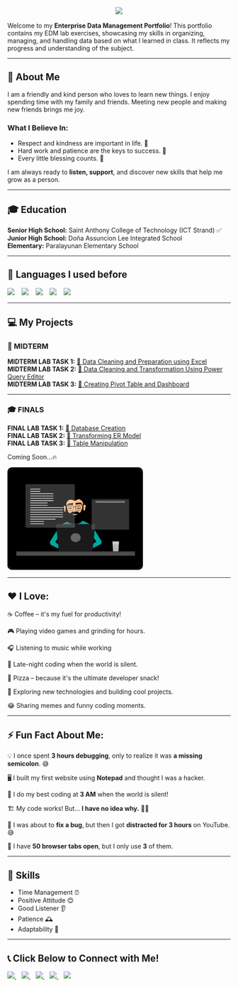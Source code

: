 <p align="center">
  <img src="https://capsule-render.vercel.app/api?text=EDM-Portfolio%20Rizo%20Jose&animation=fadeIn&type=waving&color=black&height=120&fontSize=50&fontColor=white"/>
</p>

Welcome to my **Enterprise Data Management Portfolio**! This portfolio contains my EDM lab exercises, showcasing my skills in organizing, managing, and handling data based on what I learned in class. It reflects my progress and understanding of the subject.

---

## 🌟 About Me
I am a friendly and kind person who loves to learn new things. I enjoy spending time with my family and friends. Meeting new people and making new friends brings me joy. 

### What I Believe In:
- Respect and kindness are important in life. 🤝
- Hard work and patience are the keys to success. 💪
- Every little blessing counts. 🙏

I am always ready to **listen, support**, and discover new skills that help me grow as a person.

---

## 🎓 Education
**Senior High School:** Saint Anthony College of Technology (ICT Strand) ✅  
**Junior High School:** Doña Assuncion Lee Integrated School  
**Elementary:** Paralayunan Elementary School  

---  

## 📜 Languages I used before 
<p align="left"> 
<img src="https://img.shields.io/badge/Python-%233776AB.svg?style=for-the-badge&logo=python&logoColor=white" height="50"/>  
&nbsp;&nbsp;
<img src="https://img.shields.io/badge/MySQL-%2300f.svg?style=for-the-badge&logo=mysql&logoColor=white" height="50"/> 
&nbsp;&nbsp;
<img src="https://img.shields.io/badge/C-%2300599C.svg?style=for-the-badge&logo=c&logoColor=white" height="50"/>
&nbsp;&nbsp;
<img src="https://img.shields.io/badge/HTML-%23E34F26.svg?style=for-the-badge&logo=html5&logoColor=white" height="50"/>
&nbsp;&nbsp;
<img src="https://img.shields.io/badge/VBA-%23217346.svg?style=for-the-badge&logo=microsoft-excel&logoColor=white" height="50"/>  

</p>

---

## 💻 My Projects  

### 🧪 MIDTERM  
**MIDTERM LAB TASK 1:** [📂 Data Cleaning and Preparation using Excel](https://github.com/Nonchalants/Portfolio/tree/main/MIDTERM%20LAB%20TASK1#readme)  
**MIDTERM LAB TASK 2:** [📂 Data Cleaning and Transformation Using Power Query Editor](https://github.com/Nonchalants/Portfolio/tree/main/Midterm%20Lab%20Task%202#readme)  
**MIDTERM LAB TASK 3:** [📂 Creating Pivot Table and Dashboard](https://github.com/Nonchalants/Portfolio/tree/main/MIDTERM%20LAB%20TASK%203#readme)  

---

### 🎓 FINALS  
**FINAL LAB TASK 1:** [📂 Database Creation](https://github.com/Nonchalants/Portfolio/tree/main/FINAL%20LAB%20TASK%201#readme)  
**FINAL LAB TASK 2:** [📂 Transforming ER Model](https://github.com/Nonchalants/Portfolio/tree/main/FINAL%20LAB%20TASK%202#readme)  
**FINAL LAB TASK 3:** [📂 Table Manipulation](https://github.com/Nonchalants/Portfolio/tree/main/FINAL%20LAB%20TASK%203#readme)  

Coming Soon...🔥  

<img src="images/thoughtworks-gif_dribbble.gif" alt="Typing Man" style="width: 300px; border: 3px solid black; border-radius: 10px;">  

--- 

## ❤️ I Love:
  
☕ Coffee – it's my fuel for productivity!  

🎮 Playing video games and grinding for hours.  

🎧 Listening to music while working     

🌙 Late-night coding when the world is silent.  

🍕 Pizza – because it's the ultimate developer snack!  

🚀 Exploring new technologies and building cool projects.  

😂 Sharing memes and funny coding moments. 
   
--- 

## ⚡ Fun Fact About Me:

💡 I once spent **3 hours debugging**, only to realize it was **a missing semicolon**. 😅  

🖥️ I built my first website using **Notepad** and thought I was a hacker.  

🌙 I do my best coding at **3 AM** when the world is silent!    

🏗️ My code works! But… **I have no idea why.** 🤷‍♂️  

🛑 I was about to **fix a bug**, but then I got **distracted for 3 hours** on YouTube. 😅  

📌 I have **50 browser tabs open**, but I only use **3** of them.       

 
--- 

## 📌 Skills
- Time Management ⏰  
- Positive Attitude 😊  
- Good Listener 👂  
- Patience 🕰️  
- Adaptability 🔄  

---

## 📞 Click Below to Connect with Me!   

<p align="left">
  <a href="https://mail.google.com/mail/?view=cm&fs=1&to=crizojose24-0501@cca.edu.ph" target="_blank">
    <img src="https://img.shields.io/badge/Email-D14836?style=for-the-badge&logo=gmail&logoColor=white" height="40"/>
  </a>
  &nbsp;&nbsp;
  <a href="https://www.facebook.com/rizojose.1214" target="_blank">
    <img src="https://img.shields.io/badge/Facebook-1877F2?style=for-the-badge&logo=facebook&logoColor=white" height="40"/>
  </a>
  &nbsp;&nbsp;
  <a href="https://www.tiktok.com/@shinra_14?_t=ZS-8uUGGG9p0XI&_r=1" target="_blank">
    <img src="https://img.shields.io/badge/TikTok-000000?style=for-the-badge&logo=tiktok&logoColor=white" height="40"/>
  </a>
  &nbsp;&nbsp;
  <a href="https://www.instagram.com/christianlee1428/?igsh=Znc1YTdzbW5od2Ix&fbclid=IwY2xjawI6Um9leHRuA2FlbQIxMAABHd4ESySYrrSuN52qp99j1wjiRv9GpYo8zdQUhqjTRamJCSlp929KVEiapg_aem_uM7t8z97hkQFh53zsaY2Ow" target="_blank">
    <img src="https://img.shields.io/badge/Instagram-E4405F?style=for-the-badge&logo=instagram&logoColor=white" height="40"/>
  </a>
  &nbsp;&nbsp;
  <a href="https://t.me/Lee142805?fbclid=IwY2xjawI6UpBleHRuA2FlbQIxMAABHYu6_EOsCme96RDb_129sIOft59C9V5jMyHkmQ9yTlLK5OK7fMbDG6LLkw_aem_kBgMtaKNjPj6DHiQcc1zsg" target="_blank">
    <img src="https://img.shields.io/badge/Telegram-26A5E4?style=for-the-badge&logo=telegram&logoColor=white" height="40"/>
  </a>
</p>








